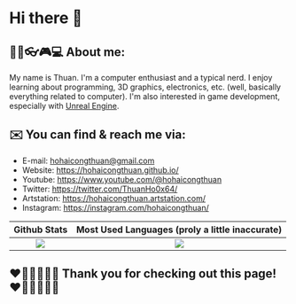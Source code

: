 # Hi there 👋

## 🏳️‍🌈👓🎮💻 About me:

My name is Thuan. I'm a computer enthusiast and a typical nerd. I enjoy learning about programming, 3D graphics, electronics, etc. (well, basically everything related to computer). I'm also interested in game development, especially with [Unreal Engine](https://unrealengine.com).

## ✉️ You can find & reach me via:

* E-mail: hohaicongthuan@gmail.com
* Website: https://hohaicongthuan.github.io/
* Youtube: https://www.youtube.com/@hohaicongthuan
* Twitter: https://twitter.com/ThuanHo0x64/
* Artstation: https://hohaicongthuan.artstation.com/
* Instagram: https://instagram.com/hohaicongthuan/

Github Stats | Most Used Languages (proly a little inaccurate)
:-:|:-:
<a href="https://github.com/anuraghazra/github-readme-stats"><img src="https://github-readme-stats.vercel.app/api?username=hohaicongthuan&show_icons=true&count_private=true&theme=algolia&bg_color=30,084d08,065e5b"/></a> | <a href="https://github.com/anuraghazra/github-readme-stats"><img src="https://github-readme-stats.vercel.app/api/top-langs/?username=hohaicongthuan&layout=compact&langs_count=10&theme=algolia&bg_color=30,084d08,065e5b"/></a>

## ❤️️🧡💛💚💙💜 Thank you for checking out this page! ❤️️🧡💛💚💙💜

<!--
**hohaicongthuan/hohaicongthuan** is a ✨ _special_ ✨ repository because its `README.md` (this file) appears on your GitHub profile.
299429
Here are some ideas to get you started:

- 🔭 I’m currently working on ...
- 🌱 I’m currently learning ...
- 👯 I’m looking to collaborate on ...
- 🤔 I’m looking for help with ...
- 💬 Ask me about ...
- 📫 How to reach me: ...
- 😄 Pronouns: ...
- ⚡ Fun fact: ...
-->

